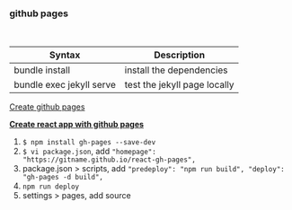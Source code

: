 <h3> github pages </h3>
<br>

| Syntax      | Description |
| ----------- | ----------- |
| bundle install  | install the dependencies                |
| bundle exec jekyll serve  | test the jekyll page locally  |

<a href="https://docs.github.com/en/pages/quickstart"> Create github pages </a>

<b> [Create react app with github pages](https://github.com/gitname/react-gh-pages) </b>

1. `$ npm install gh-pages --save-dev`
2. `$ vi package.json`, add `"homepage": "https://gitname.github.io/react-gh-pages",`
3. package.json > scripts, add `"predeploy": "npm run build", "deploy": "gh-pages -d build",`
4. `npm run deploy`
5. settings > pages, add source
